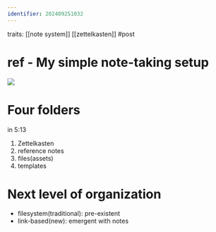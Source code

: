 ```yaml
---
identifier: 202409251032
---
```

traits: [[note system]] [[zettelkasten]] #post
# ref - My simple note-taking setup
![](https://youtu.be/E6ySG7xYgjY?si=T-XCzfrg6nfzaRc7)

# Four folders
in 5:13
1. Zettelkasten
2. reference notes
3. files(assets)
4. templates

# Next level of organization
- filesystem(traditional): pre-existent
- link-based(new): emergent with notes
